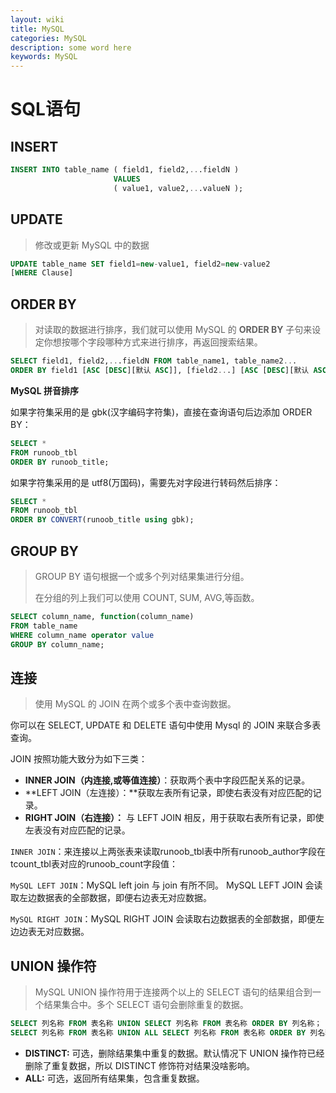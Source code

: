 ```yaml
---
layout: wiki
title: MySQL
categories: MySQL
description: some word here
keywords: MySQL
---
```






# SQL语句

## INSERT

```sql
INSERT INTO table_name ( field1, field2,...fieldN )
                       VALUES
                       ( value1, value2,...valueN );
```



## UPDATE

> 修改或更新 MySQL 中的数据

```sql
UPDATE table_name SET field1=new-value1, field2=new-value2
[WHERE Clause]
```



## ORDER BY

> 对读取的数据进行排序，我们就可以使用 MySQL 的 **ORDER BY** 子句来设定你想按哪个字段哪种方式来进行排序，再返回搜索结果。

```sql
SELECT field1, field2,...fieldN FROM table_name1, table_name2...
ORDER BY field1 [ASC [DESC][默认 ASC]], [field2...] [ASC [DESC][默认 ASC]]
```



**MySQL 拼音排序**

如果字符集采用的是 gbk(汉字编码字符集)，直接在查询语句后边添加 ORDER BY：

```SQL
SELECT * 
FROM runoob_tbl
ORDER BY runoob_title;
```

如果字符集采用的是 utf8(万国码)，需要先对字段进行转码然后排序：

```SQL
SELECT * 
FROM runoob_tbl
ORDER BY CONVERT(runoob_title using gbk);
```





## GROUP BY

> GROUP BY 语句根据一个或多个列对结果集进行分组。
>
> 在分组的列上我们可以使用 COUNT, SUM, AVG,等函数。

```SQL
SELECT column_name, function(column_name)
FROM table_name
WHERE column_name operator value
GROUP BY column_name;
```



## 连接

> 使用 MySQL 的 JOIN 在两个或多个表中查询数据。

你可以在 SELECT, UPDATE 和 DELETE 语句中使用 Mysql 的 JOIN 来联合多表查询。

JOIN 按照功能大致分为如下三类：

- **INNER JOIN（内连接,或等值连接）**：获取两个表中字段匹配关系的记录。
- **LEFT JOIN（左连接）：**获取左表所有记录，即使右表没有对应匹配的记录。
- **RIGHT JOIN（右连接）：** 与 LEFT JOIN 相反，用于获取右表所有记录，即使左表没有对应匹配的记录。



`INNER JOIN`：来连接以上两张表来读取runoob_tbl表中所有runoob_author字段在tcount_tbl表对应的runoob_count字段值：

`MySQL LEFT JOIN`：MySQL left join 与 join 有所不同。 MySQL LEFT JOIN 会读取左边数据表的全部数据，即便右边表无对应数据。

`MySQL RIGHT JOIN`：MySQL RIGHT JOIN 会读取右边数据表的全部数据，即便左边边表无对应数据。





## UNION 操作符

> MySQL UNION 操作符用于连接两个以上的 SELECT 语句的结果组合到一个结果集合中。多个 SELECT 语句会删除重复的数据。

```sql
SELECT 列名称 FROM 表名称 UNION SELECT 列名称 FROM 表名称 ORDER BY 列名称；
SELECT 列名称 FROM 表名称 UNION ALL SELECT 列名称 FROM 表名称 ORDER BY 列名称；
```

- **DISTINCT:** 可选，删除结果集中重复的数据。默认情况下 UNION 操作符已经删除了重复数据，所以 DISTINCT 修饰符对结果没啥影响。
- **ALL:** 可选，返回所有结果集，包含重复数据。